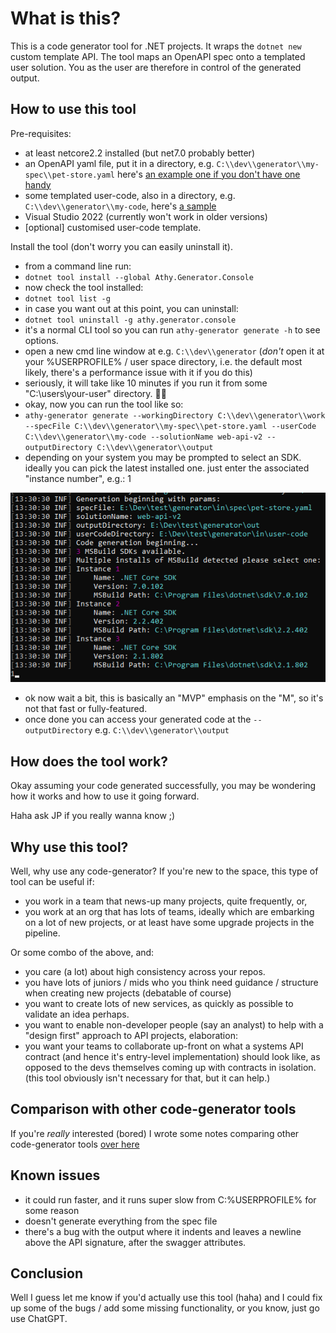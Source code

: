 # What is this?

This is a code generator tool for .NET projects. It wraps the `dotnet new` custom template API. The tool maps an OpenAPI spec onto a templated user solution. You as the user are therefore in control of the generated output.

## How to use this tool

Pre-requisites:

- at least netcore2.2 installed (but net7.0 probably better)
- an OpenAPI yaml file, put it in a directory, e.g. `C:\\dev\\generator\\my-spec\\pet-store.yaml` here's [an example one if you don't have one handy](https://github.com/athy-org/athy-templates/tree/master/samples/my-spec)
- some templated user-code, also in a directory, e.g. `C:\\dev\\generator\\my-code`, here's [a sample](https://github.com/athy-org/athy-templates/tree/master/samples/my-code)
- Visual Studio 2022 (currently won't work in older versions)
- [optional] customised user-code template.

Install the tool (don't worry you can easily uninstall it).

- from a command line run:
- `dotnet tool install --global Athy.Generator.Console`
- now check the tool installed:
- `dotnet tool list -g`
- in case you want out at this point, you can uninstall:
- `dotnet tool uninstall -g athy.generator.console`
- it's a normal CLI tool so you can run `athy-generator generate -h` to see options.
- open a new cmd line window at e.g. `C:\\dev\\generator` (*don't* open it at your %USERPROFILE% / user space directory, i.e. the default most likely, there's a performance issue with it if you do this)
- seriously, it will take like 10 minutes if you run it from some "C:\\users\\your-user" directory. 🤷‍♂️
- okay, now you can run the tool like so:
- `athy-generator generate --workingDirectory C:\\dev\\generator\\work --specFile C:\\dev\\generator\\my-spec\\pet-store.yaml --userCode C:\\dev\\generator\\my-code --solutionName web-api-v2 --outputDirectory C:\\dev\\generator\\output`
- depending on your system you may be prompted to select an SDK. ideally you can pick the latest installed one. just enter the associated "instance number", e.g.: 1

![generator cli SDK selection](/images/cli-sdk-selection.png)

- ok now wait a bit, this is basically an "MVP" emphasis on the "M", so it's not that fast or fully-featured.
- once done you can access your generated code at the `--outputDirectory` e.g. `C:\\dev\\generator\\output`

## How does the tool work?

Okay assuming your code generated successfully, you may be wondering how it works and how to use it going forward.

Haha ask JP if you really wanna know ;)

## Why use this tool?

Well, why use any code-generator? If you're new to the space, this type of tool can be useful if:

- you work in a team that news-up many projects, quite frequently, or,
- you work at an org that has lots of teams, ideally which are embarking on a lot of new projects, or at least have some upgrade projects in the pipeline.

Or some combo of the above, and:

- you care (a lot) about high consistency across your repos.
- you have lots of juniors / mids who you think need guidance / structure when creating new projects (debatable of course)
- you want to create lots of new services, as quickly as possible to validate an idea perhaps.
- you want to enable non-developer people (say an analyst) to help with a "design first" approach to API projects, elaboration:
- you want your teams to collaborate up-front on what a systems API contract (and hence it's entry-level implementation) should look like, as opposed
to the devs themselves coming up with contracts in isolation. (this tool obviously isn't necessary for that, but it can help.)

## Comparison with other code-generator tools

If you're *really* interested (bored) I wrote some notes comparing other code-generator tools [over here](https://buildingthingswith.net/development/microservices/code-generation/2022/01/10/code-generator-comparison.html)

## Known issues

- it could run faster, and it runs super slow from C:\%USERPROFILE% for some reason
- doesn't generate everything from the spec file
- there's a bug with the output where it indents and leaves a newline above the API signature, after the swagger attributes.

## Conclusion

Well I guess let me know if you'd actually use this tool (haha) and I could fix up some of the bugs / add some missing functionality, or you know, just go use ChatGPT.

<!-- <ul>
  {% for post in site.posts %}
    <li>
      <a href="{{ post.url }}">{{ post.title }}</a>
    </li>
  {% endfor %}
</ul> -->
